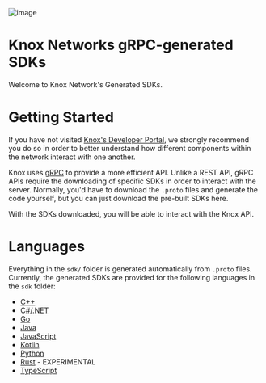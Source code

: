 ![image](https://github.com/knox-networks/grpc-sdks/assets/33649265/1a04bbcf-87ce-41f3-909b-ff60d7fea599)

# Knox Networks gRPC-generated SDKs

Welcome to Knox Network's Generated SDKs. 


# Getting Started

If you have not visited [Knox's Developer Portal](https://dev.knoxnetworks.io/), we strongly recommend you do so in order to better understand how different components within the network interact with one another.
 
Knox uses [gRPC](https://grpc.io) to provide a more efficient API. Unlike a REST API, gRPC APIs require the downloading of specific SDKs in order to interact with the server. Normally, you'd have to download the `.proto` files and generate the code yourself, but you can just download the pre-built SDKs here.

With the SDKs downloaded, you will be able to interact with the Knox API.

# Languages

Everything in the `sdk/` folder is generated automatically from `.proto` files. Currently, the generated SDKs are provided for the following languages in the `sdk` folder:

- [C++](./sdk/cpp)
- [C#/.NET](./sdk/csharp)
- [Go](./sdk/go)
- [Java](./sdk/java)
- [JavaScript](./sdk/js)
- [Kotlin](./sdk/kotlin)
- [Python](./sdk/python)
- [Rust](./sdk/rust) - EXPERIMENTAL
- [TypeScript](./sdk/ts)
